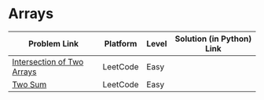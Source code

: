 # Arrays

| Problem Link | Platform | Level | Solution (in Python) Link |
| --- | --- | --- | --- |
| [Intersection of Two Arrays](https://leetcode.com/problems/intersection-of-two-arrays/) | LeetCode | Easy
| [Two Sum](https://leetcode.com/problems/two-sum/) | LeetCode | Easy


